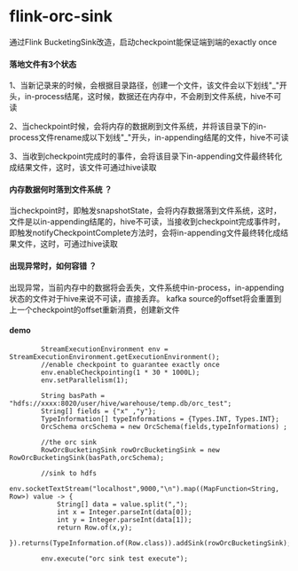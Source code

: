 # flink-orc-sink

通过Flink BucketingSink改造，启动checkpoint能保证端到端的exactly once

#### 落地文件有3个状态

1、当新记录来的时候，会根据目录路径，创建一个文件，该文件会以下划线"_"开头，in-process结尾，这时候，数据还在内存中，不会刷到文件系统，hive不可读

2、当checkpoint时候，会将内存的数据刷到文件系统，并将该目录下的in-process文件rename成以下划线"_"开头，in-appending结尾的文件，hive不可读

3、当收到checkpoint完成时的事件，会将该目录下in-appending文件最终转化成结果文件，这时，该文件可通过hive读取

#### 内存数据何时落到文件系统 ？

当checkpoint时，即触发snapshotState，会将内存数据落到文件系统，这时，文件是以in-appending结尾的，hive不可读，当接收到checkpoint完成事件时，即触发notifyCheckpointComplete方法时，会将in-appending文件最终转化成结果文件，这时，可通过hive读取

#### 出现异常时，如何容错 ？

出现异常，当前内存中的数据将会丢失，文件系统中in-process，in-appending状态的文件对于hive来说不可读，直接丢弃。
kafka source的offset将会重置到上一个checkpoint的offset重新消费，创建新文件

#### demo


```
        StreamExecutionEnvironment env = StreamExecutionEnvironment.getExecutionEnvironment();
        //enable checkpoint to guarantee exactly once
        env.enableCheckpointing(1 * 30 * 1000L);
        env.setParallelism(1);

        String basPath = "hdfs://xxxx:8020/user/hive/warehouse/temp.db/orc_test";
        String[] fields = {"x" ,"y"};
        TypeInformation[] typeInformations = {Types.INT, Types.INT};
        OrcSchema orcSchema = new OrcSchema(fields,typeInformations) ;

        //the orc sink
        RowOrcBucketingSink rowOrcBucketingSink = new RowOrcBucketingSink(basPath,orcSchema);

        //sink to hdfs
        env.socketTextStream("localhost",9000,"\n").map((MapFunction<String, Row>) value -> {
            String[] data = value.split(",");
            int x = Integer.parseInt(data[0]);
            int y = Integer.parseInt(data[1]);
            return Row.of(x,y);
        }).returns(TypeInformation.of(Row.class)).addSink(rowOrcBucketingSink);

        env.execute("orc sink test execute");
```

